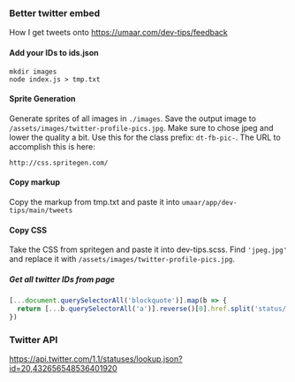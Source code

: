 ### Better twitter embed

How I get tweets onto https://umaar.com/dev-tips/feedback

#### Add your IDs to ids.json

```
mkdir images
node index.js > tmp.txt
```

#### Sprite Generation

Generate sprites of all images in `./images`. Save the output image to `/assets/images/twitter-profile-pics.jpg`. Make sure to chose jpeg and lower the quality a bit. Use this for the class prefix: `dt-fb-pic-`. The URL to accomplish this is here:

```
http://css.spritegen.com/
```

#### Copy markup

Copy the markup from tmp.txt and paste it into `umaar/app/dev-tips/main/tweets`

#### Copy CSS

Take the CSS from spritegen and paste it into dev-tips.scss. Find `'jpeg.jpg'` and replace it with `/assets/images/twitter-profile-pics.jpg`.

##### Get all twitter IDs from page

```js
[...document.querySelectorAll('blockquote')].map(b => {
  return [...b.querySelectorAll('a')].reverse()[0].href.split('status/')[1];
})
```

### Twitter API

https://api.twitter.com/1.1/statuses/lookup.json?id=20,432656548536401920